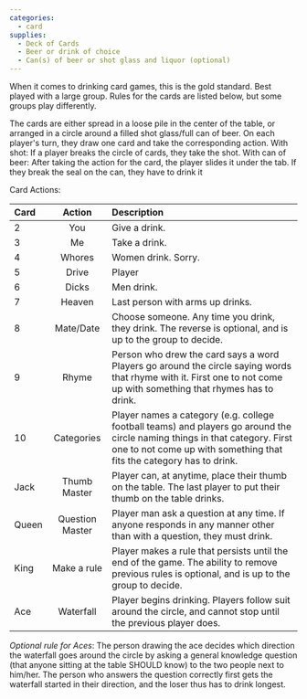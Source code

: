 ```yaml
---
categories:
  - card
supplies:
  - Deck of Cards
  - Beer or drink of choice
  - Can(s) of beer or shot glass and liquor (optional)
---
```

When it comes to drinking card games, this is the gold standard. Best played with a large group. Rules for the cards are listed below, but some groups play differently.

The cards are either spread in a loose pile in the center of the table, or arranged in a circle around a filled shot glass/full can of beer.
On each player's turn, they draw one card and take the corresponding action.
With shot: If a player breaks the circle of cards, they take the shot.
With can of beer: After taking the action for the card, the player slides it under the tab. If they break the seal on the can, they have to drink it

Card Actions:

Card | Action | Description
:---|:---:|:---
2 | You | Give a drink.
3 | Me | Take a drink.
4 | Whores | Women drink. Sorry.
5 | Drive | Player
6 | Dicks | Men drink.
7 | Heaven | Last person with arms up drinks.
8 | Mate/Date | Choose someone. Any time you drink, they drink. The reverse is optional, and is up to the group to decide.
9 | Rhyme | Person who drew the card says a word Players go around the circle saying words that rhyme with it. First one to not come up with something that rhymes has to drink.
10 | Categories | Player names a category (e.g. college football teams) and players go around the circle naming things in that category. First one to not come up with something that fits the category has to drink.
Jack | Thumb Master | Player can, at anytime, place their thumb on the table. The last player to put their thumb on the table drinks.
Queen | Question Master | Player man ask a question at any time. If anyone responds in any manner other than with a question, they must drink.
King | Make a rule | Player makes a rule that persists until the end of the game. The ability to remove previous rules is optional, and is up to the group to decide.
Ace | Waterfall | Player begins drinking. Players follow suit around the circle, and cannot stop until the previous player does.

*Optional rule for Aces*: The person drawing the ace decides which direction the waterfall goes around the circle by asking a general knowledge question (that anyone sitting at the table SHOULD know) to the two people next to him/her. The person who answers the question correctly first gets the waterfall started in their direction, and the loser thus has to drink longest.
